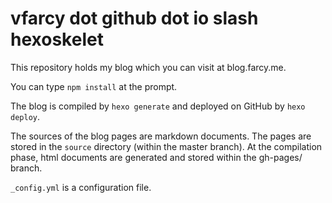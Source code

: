 
vfarcy dot github dot io slash hexoskelet
============================

This repository holds my blog which you can visit at blog.farcy.me.

You can type `npm install` at the prompt.

The blog is compiled by `hexo generate` and deployed on GitHub by `hexo deploy`. 

The sources of the blog pages are markdown documents. The pages are stored in the `source` directory (within the master branch). At the compilation phase, html documents are generated and stored within the gh-pages/ branch.

`_config.yml` is a configuration file.

